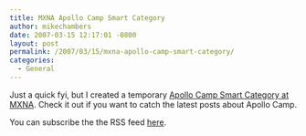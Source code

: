 ```yaml
---
title: MXNA Apollo Camp Smart Category
author: mikechambers
date: 2007-03-15 12:17:01 -0800
layout: post
permalink: /2007/03/15/mxna-apollo-camp-smart-category/
categories:
  - General
---
```



Just a quick fyi, but I created a temporary [Apollo Camp Smart Category at MXNA][1]. Check it out if you want to catch the latest posts about Apollo Camp.

You can subscribe the the RSS feed [here][2].

 [1]: http://weblogs.macromedia.com/mxna/index.cfm?query=bySmartCategory&smartCategoryId=33&smartCategoryName=Apollo%20Camp&smartCategoryKey=5764BF11-96B8-A250-F35B871665530C2C
 [2]: http://weblogs.macromedia.com/mxna/xml/rss.cfm?query=bySmartCategory&languages=1&smartCategoryId=33&smartCategoryKey=5764BF11-96B8-A250-F35B871665530C2C